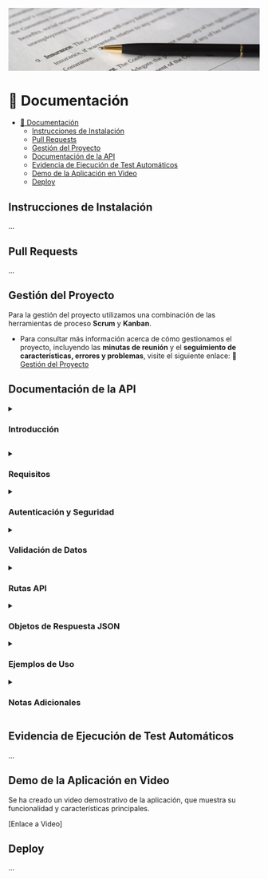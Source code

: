 ![MasterHead](https://github.com/AlejoRetamal/TP-DdeS/blob/main/docs/assets/img/Documentation.jpg)

# 📄 Documentación

-   [📄 Documentación](#-documentación)
    -   [Instrucciones de Instalación](#instrucciones-de-instalación)
    -   [Pull Requests](#pull-requests)
    -   [Gestión del Proyecto](#gestión-del-proyecto)
    -   [Documentación de la API](#documentación-de-la-api)
    -   [Evidencia de Ejecución de Test Automáticos](#evidencia-de-ejecución-de-test-automáticos)
    -   [Demo de la Aplicación en Video](#demo-de-la-aplicación-en-video)
    -   [Deploy](#deploy)

## Instrucciones de Instalación

...

## Pull Requests

...

## Gestión del Proyecto

Para la gestión del proyecto utilizamos una combinación de las herramientas de proceso **Scrum** y **Kanban**.

-   Para consultar más información acerca de cómo gestionamos el proyecto, incluyendo las **minutas de reunión** y el **seguimiento de características, errores y problemas**, visite el siguiente enlace: 💼 [Gestión del Proyecto](https://github.com/AlejoRetamal/TP-DdeS/blob/main/docs/gesti%C3%B3n%20del%20proyecto/README.md)

## Documentación de la API

<details>
 <summary><h3>Introducción</h3></summary>

Nuestra API Rest de Prosefy ofrece un conjunto completo de operaciones **CRUD** (Crear, Leer, Actualizar y Borrar) para una variedad de recursos clave, incluyendo:

-   Libros.
-   Autores.
-   Categorías.
-   Usuarios.
-   Provincias.
-   Editoriales.
-   Localidades.
-   Reseñas.
-   Ofertas.
-   Pedidos.
-   Envíos.

También proporcionamos funcionalidades avanzadas para buscar libros, realizar pedidos y gestionar cuentas de usuario de manera segura.</details>

<details>
 <summary><h3>Requisitos</h3></summary>
 ...
 </details>

<details>
 <summary><h3>Autenticación y Seguridad</h3></summary>

La seguridad es una de nuestras principales prioridades. Implementamos un sólido sistema de autenticación para proteger las rutas y los recursos relacionados con los usuarios. Utilizamos la biblioteca `bcrypt` para el hash y la sal de las contraseñas, garantizando así que las contraseñas de los usuarios estén protegidas adecuadamente. También utilizamos `Passport.js` para gestionar la autenticación de manera eficiente y segura.

<!-- TODO: Implementar Passport.js para gestionar la autenticación  -->

</details>

<details>
 <summary><h3>Validación de Datos</h3></summary>

La API realiza una exhaustiva validación de datos de entrada para garantizar que los datos proporcionados sean correctos y cumplan con los requisitos. Esto incluye la validación de campos obligatorios, formatos numéricos y patrones específicos.

<h4>Usuarios</h4>

La validación de datos para los campos de usuario se realiza de la siguiente manera:

-   **Correo electrónico:** Debe ser una dirección de correo electrónico válida y única.
-   **Contraseña:** Debe tener al menos 8 caracteres, incluyendo al menos una letra mayúscula y una letra minúscula.</details>

<details>
 <summary><h3>Rutas API</h3></summary>
 ...
 </details>

<details>
 <summary><h3>Objetos de Respuesta JSON</h3></summary>
 ...
 </details>

<details>
 <summary><h3>Ejemplos de Uso</h3></summary>
 ...
 </details>

<details>
 <summary><h3>Notas Adicionales</h3></summary>
 ...
 </details>

## Evidencia de Ejecución de Test Automáticos

...

## Demo de la Aplicación en Video

Se ha creado un video demostrativo de la aplicación, que muestra su funcionalidad y características principales.

[Enlace a Video]

## Deploy

...

